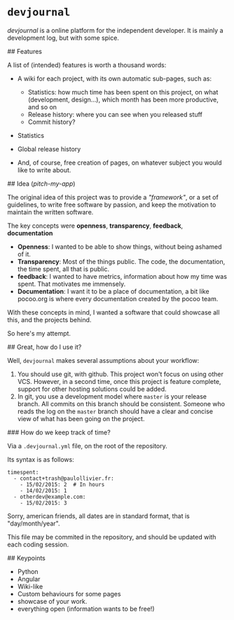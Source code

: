 # `devjournal`

*devjournal* is a online platform for the independent developer. It is mainly
a development log, but with some spice.

## Features

A list of (intended) features is worth a thousand words:

* A wiki for each project, with its own automatic sub-pages, such as:

    * Statistics: how much time has been spent on this project, on what
      (development, design...), which month has been more productive, and so on
    * Release history: where you can see when you released stuff
    * Commit history?
* Statistics
* Global release history
* And, of course, free creation of pages, on whatever subject you would like to
  write about.

## Idea (*pitch-my-app*)

The original idea of this project was to provide a *"framework"*, or a set of
guidelines, to write free software by passion, and keep the motivation to
maintain the written software.

The key concepts were **openness**, **transparency**, **feedback**, **documentation**

* **Openness**: I wanted to be able to show things, without being ashamed of
  it.
* **Transparency**: Most of the things public. The code, the documentation, the
  time spent, all that is public.
* **feedback**: I wanted to have metrics,  information about how my time was
  spent. That motivates me immensely.
* **Documentation**: I want it to be a place of documentation, a bit like
  pocoo.org is where every documentation created by the pocoo team.

With these concepts in mind, I wanted a software that could showcase all this,
and the projects behind.

So here's my attempt.

## Great, how do I use it?

Well, `devjournal` makes several assumptions about your workflow:

1. You should use git, with github. This project won't focus on using other
   VCS. However, in a second time, once this project is feature complete,
   support for other hosting solutions could be added.
2. In git, you use a development model where `master` is your release branch.
   All commits on this branch should be consistent. Someone who reads the log on
   the `master` branch should have a clear and concise view of what has been
   going on the project.

### How do we keep track of time?

Via a `.devjournal.yml` file, on the root of the repository.

Its syntax is as follows:

    timespent:
      - contact+trash@paulollivier.fr:
        - 15/02/2015: 2  # In hours
        - 14/02/2015: 1
      - otherdev@example.com:
        - 15/02/2015: 3

Sorry, american friends, all dates are in standard format, that is
"day/month/year".

This file may be commited in the repository, and should be updated with each
coding session.

## Keypoints

* Python
* Angular
* Wiki-like
* Custom behaviours for some pages
* showcase of your work.
* everything open (information wants to be free!)
